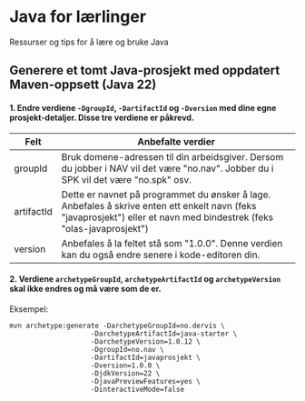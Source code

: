 # Java for lærlinger
Ressurser og tips for å lære og bruke Java

## Generere et tomt Java-prosjekt med oppdatert Maven-oppsett (Java 22)

#### 1. Endre verdiene `-DgroupId`, `-DartifactId` og `-Dversion` med dine egne prosjekt-detaljer. Disse tre verdiene er påkrevd.

| Felt          | Anbefalte verdier        |
|-------------- |-----------------|
| groupId       | Bruk domene-adressen til din arbeidsgiver. Dersom du jobber i NAV vil det være "no.nav". Jobber du i SPK vil det være "no.spk" osv.|
| artifactId    | Dette er navnet på programmet du ønsker å lage. Anbefales å skrive enten ett enkelt navn (feks "javaprosjekt") eller et navn med bindestrek (feks "olas-javaprosjekt")  |
| version       | Anbefales å la feltet stå som "1.0.0". Denne verdien kan du også endre senere i kode-editoren din. |

#### 2. Verdiene `archetypeGroupId`, `archetypeArtifactId` og `archetypeVersion` skal ikke endres og må være som de er.

Eksempel:

```shell
mvn archetype:generate -DarchetypeGroupId=no.dervis \
                    -DarchetypeArtifactId=java-starter \
                    -DarchetypeVersion=1.0.12 \
                    -DgroupId=no.nav \
                    -DartifactId=javaprosjekt \
                    -Dversion=1.0.0 \
                    -DjdkVersion=22 \
                    -DjavaPreviewFeatures=yes \
                    -DinteractiveMode=false
```
